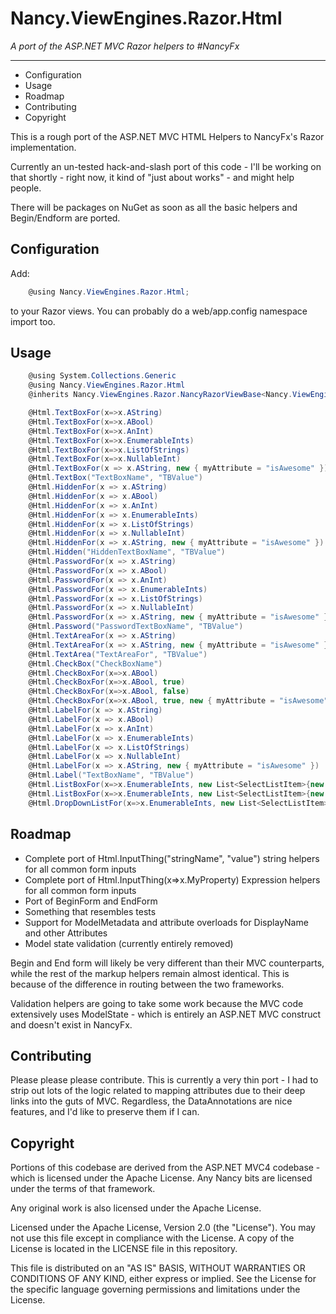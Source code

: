 Nancy.ViewEngines.Razor.Html
===================================
_A port of the ASP.NET MVC Razor helpers to #NancyFx_

---

* Configuration
* Usage
* Roadmap
* Contributing
* Copyright


This is a rough port of the ASP.NET MVC HTML Helpers to NancyFx's Razor implementation.

Currently an un-tested hack-and-slash port of this code - I'll be working on that shortly - right now, it kind of "just about works" - and might help people.

There will be packages on NuGet as soon as all the basic helpers and Begin/Endform are ported.

## Configuration

Add:

```c#
    @using Nancy.ViewEngines.Razor.Html;
```
  
to your Razor views. You can probably do a web/app.config namespace import too.

## Usage

```c#
    @using System.Collections.Generic
    @using Nancy.ViewEngines.Razor.Html
    @inherits Nancy.ViewEngines.Razor.NancyRazorViewBase<Nancy.ViewEngines.Razor.Html.TestApp.Model>

    @Html.TextBoxFor(x=>x.AString)
    @Html.TextBoxFor(x=>x.ABool)
    @Html.TextBoxFor(x=>x.AnInt)
    @Html.TextBoxFor(x=>x.EnumerableInts)
    @Html.TextBoxFor(x=>x.ListOfStrings)
    @Html.TextBoxFor(x=>x.NullableInt)
    @Html.TextBoxFor(x => x.AString, new { myAttribute = "isAwesome" })
    @Html.TextBox("TextBoxName", "TBValue")
    @Html.HiddenFor(x => x.AString)
    @Html.HiddenFor(x => x.ABool)
    @Html.HiddenFor(x => x.AnInt)
    @Html.HiddenFor(x => x.EnumerableInts)
    @Html.HiddenFor(x => x.ListOfStrings)
    @Html.HiddenFor(x => x.NullableInt)
    @Html.HiddenFor(x => x.AString, new { myAttribute = "isAwesome" })
    @Html.Hidden("HiddenTextBoxName", "TBValue")
    @Html.PasswordFor(x => x.AString)
    @Html.PasswordFor(x => x.ABool)
    @Html.PasswordFor(x => x.AnInt)
    @Html.PasswordFor(x => x.EnumerableInts)
    @Html.PasswordFor(x => x.ListOfStrings)
    @Html.PasswordFor(x => x.NullableInt)          
    @Html.PasswordFor(x => x.AString, new { myAttribute = "isAwesome" })
    @Html.Password("PasswordTextBoxName", "TBValue")
    @Html.TextAreaFor(x => x.AString)          
    @Html.TextAreaFor(x => x.AString, new { myAttribute = "isAwesome" })
    @Html.TextArea("TextAreaFor", "TBValue")
    @Html.CheckBox("CheckBoxName")
    @Html.CheckBoxFor(x=>x.ABool)
    @Html.CheckBoxFor(x=>x.ABool, true)
    @Html.CheckBoxFor(x=>x.ABool, false)
    @Html.CheckBoxFor(x=>x.ABool, true, new { myAttribute = "isAwesome" })
    @Html.LabelFor(x => x.AString)
    @Html.LabelFor(x => x.ABool)
    @Html.LabelFor(x => x.AnInt)
    @Html.LabelFor(x => x.EnumerableInts)
    @Html.LabelFor(x => x.ListOfStrings)
    @Html.LabelFor(x => x.NullableInt)
    @Html.LabelFor(x => x.AString, new { myAttribute = "isAwesome" })
    @Html.Label("TextBoxName", "TBValue")
    @Html.ListBoxFor(x=>x.EnumerableInts, new List<SelectListItem>{new SelectListItem("some text", "value"), new SelectListItem("some text (this'll select)", "value", true)})
    @Html.ListBoxFor(x=>x.EnumerableInts, new List<SelectListItem>{new SelectListItem("some text", "value"), new SelectListItem("some text (this'll select)", "value", true)}, new {}, 1, false)
    @Html.DropDownListFor(x=>x.EnumerableInts, new List<SelectListItem>{new SelectListItem("some text", "value"), new SelectListItem("some text (this'll select)", "value", true)})
```    

## Roadmap

* Complete port of Html.InputThing("stringName", "value") string helpers for all common form inputs
* Complete port of Html.InputThing(x=>x.MyProperty) Expression helpers for all common form inputs
* Port of BeginForm and EndForm
* Something that resembles tests
* Support for ModelMetadata and attribute overloads for DisplayName and other Attributes
* Model state validation (currently entirely removed)

Begin and End form will likely be very different than their MVC counterparts, while the rest of the markup helpers remain almost identical. This is because of the difference in routing between the two frameworks.

Validation helpers are going to take some work because the MVC code extensively uses ModelState - which is entirely an ASP.NET MVC construct and doesn't exist in NancyFx.

## Contributing

Please please please contribute.
This is currently a very thin port - I had to strip out lots of the logic related to mapping attributes due to their deep links into the guts of MVC. Regardless, the DataAnnotations are nice features, and I'd like to preserve them if I can.

## Copyright

Portions of this codebase are derived from the ASP.NET MVC4 codebase - which is licensed under the Apache License.
Any Nancy bits are licensed under the terms of that framework.

Any original work is also licensed under the Apache License.

Licensed under the Apache License, Version 2.0 (the "License"). You
may not use this file except in compliance with the License. A copy of
the License is located in the LICENSE file in this repository. 

This file is distributed on an "AS IS" BASIS, WITHOUT WARRANTIES OR 
CONDITIONS OF ANY KIND, either express or implied. See the License 
for the specific language governing permissions and limitations under 
the License.
